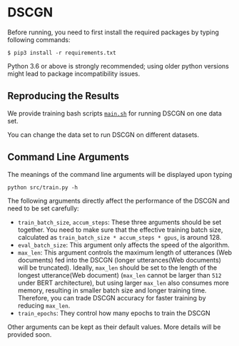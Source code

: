 # DSCGN


Before running, you need to first install the required packages by typing following commands:

```
$ pip3 install -r requirements.txt
```

Python 3.6 or above is strongly recommended; using older python versions might lead to package incompatibility issues.

## Reproducing the Results

We provide training bash scripts [```main.sh```](main.sh) for running DSCGN on one data set.

You can change the data set to run DSCGN on different datasets.

## Command Line Arguments

The meanings of the command line arguments will be displayed upon typing
```
python src/train.py -h
```
The following arguments directly affect the performance of the DSCGN and need to be set carefully:

* ```train_batch_size```, ```accum_steps```: These three arguments should be set together. You need to make sure that the effective training batch size, calculated as ```train_batch_size * accum_steps * gpus```, is around 128.
* ```eval_batch_size```: This argument only affects the speed of the algorithm.
* ```max_len```: This argument controls the maximum length of utterances (Web documents) fed into the DSCGN (longer utterances(Web documents) will be truncated). Ideally, ```max_len``` should be set to the length of the longest utterance(Web document) (```max_len``` cannot be larger than ```512``` under BERT architecture), but using larger ```max_len``` also consumes more memory, resulting in smaller batch size and longer training time. Therefore, you can trade DSCGN accuracy for faster training by reducing ```max_len```.
* ```train_epochs```: They control how many epochs to train the DSCGN

Other arguments can be kept as their default values.
More details will be provided soon.
